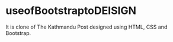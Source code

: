 # useofBootstraptoDEISIGN
It is clone of The Kathmandu Post designed using HTML, CSS and Bootstrap.
